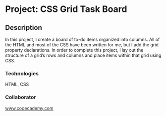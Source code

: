 # Project: CSS Grid Task Board

## Description
In this project, I create a board of to-do items organized into columns. All of the HTML and most of the CSS have been written for me, but I add the grid property declarations.
In order to complete this project, I lay out the structure of a grid’s rows and columns and place items within that grid using CSS.

### Technologies
HTML, CSS

### Collaborator
www.codecademy.com
